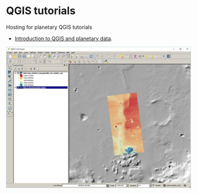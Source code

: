 # QGIS tutorials
Hosting for planetary QGIS tutorials 


* [Introduction to QGIS and planetary data](/QGIS_introduction_and_planetary_data/README.md "tutorial").



![qgis](/images/qgis_CTX_DEM_and_WMS.jpg)